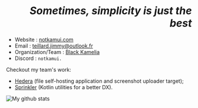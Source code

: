 <h1 align="right"><i>Sometimes, simplicity is just the best</i></h1>

- Website : [notkamui.com](https://notkamui.com)
- Email : [teillard.jimmy@outlook.fr](mailto:teillard.jimmy@outlook.fr)
- Organization/Team : [Black Kamelia](https://black-kamelia.com)
- Discord : `notkamui.`

Checkout my team's work:
- [Hedera](https://github.com/Black-Kamelia/Hedera) (file self-hosting application and screenshot uploader target);
- [Sprinkler](https://github.com/Black-Kamelia/Sprinkler) (Kotlin utilities for a better DX).
  
![My github stats](https://github-readme-stats.vercel.app/api?username=notKamui&count_private=true&show_icons=true&theme=tokyonight)
